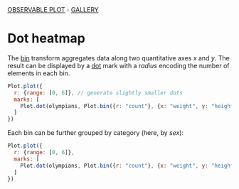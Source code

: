 <div style="color: grey; font: 13px/25.5px var(--sans-serif); text-transform: uppercase;"><h1 style="display: none;">Plot: Dot heatmap</h1><a href="/plot">Observable Plot</a> › <a href="/@observablehq/plot-gallery">Gallery</a></div>

# Dot heatmap

The [bin](https://observablehq.com/plot/transforms/bin) transform aggregates data along two quantitative axes *x* and *y*. The result can be displayed by a [dot](https://observablehq.com/plot/marks/dot) mark with a *radius* encoding the number of elements in each bin.

```js echo
Plot.plot({
  r: {range: [0, 6]}, // generate slightly smaller dots
  marks: [
    Plot.dot(olympians, Plot.bin({r: "count"}, {x: "weight", y: "height"}))
  ]
})
```

Each bin can be further grouped by category (here, by _sex_):

```js echo
Plot.plot({
  r: {range: [0, 6]},
  marks: [
    Plot.dot(olympians, Plot.bin({r: "count"}, {x: "weight", y: "height", stroke: "sex"}))
  ]
})
```
